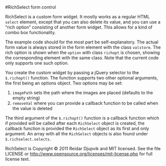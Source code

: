 #RichSelect form control

RichSelect is a custom form widget. It mostly works as a regular HTML `select` element, except
that you can also delete its value, and you can use a “rich option” consisting of another
form widget. This allows for a kind of combo box functionality.

The example code should for the most part be self-explanatory. The actual form value is always
stored in the form element with the class `valstore`. The rich option is shown when the
`option` with class `richopt` is chosen, showing the corresponding element with the same class.
Note that the current code only supports one such option.

You create the custom widget by passing a jQuery selector to the `$.richopt()` function. The
function supports two other optional arguments, the first being an options object. Two options
may be set:

1. `imagePath` sets the path where the images are placed (defaults to the empty string)
2. `removeVal` where you can provide a callback function to be called when the value is deleted

The third argument of the `$.richopt()` function is a callback function which if provided will
be called after each `RichSelect` object is created, the callback function is provided the
`RichSelect` object as its first and only argument. An array with all the `RichSelect` objects is
also found under `$.richselect.selects`.

RichSelect is Copyright © 2011 Reidar Djupvik and MIT licensed. See the file LICENSE or
<http://www.opensource.org/licenses/mit-license.php> for full license text. 